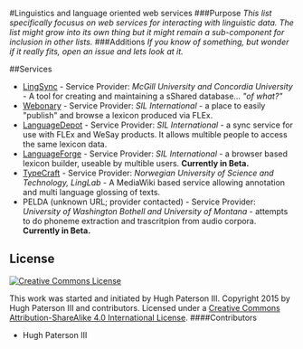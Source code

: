 #Linguistics and language oriented web services
###Purpose
_This list specifically focusus on web services for interacting with linguistic data. The list might grow into its own thing but it might remain a sub-component for inclusion in other lists._
###Additions
_If you know of something, but wonder if it really fits, open an issue and lets look at it._

##Services
* [LingSync](https://www.lingsync.org/) - Service Provider: _McGill University and Concordia University_ - A tool for creating and maintaining a sShared database... _"of what?"_
* [Webonary](http://www.webonary.org/) - Service Provider: _SIL International_ - a place to easily "publish" and browse a lexicon produced via FLEx.
* [LanguageDepot](http://public.languagedepot.org/) - Service Provider: _SIL International_ - a sync service for use with FLEx and WeSay products. It allows multible people to access the same lexicon data.
* [LanguageForge](https://languageforge.org/) - Service Provider: _SIL International_ - a browser based lexicon builder, useable by multible users. **Currently in Beta.**
* [TypeCraft](http://typecraft.org/tc2wiki/Main_Page) - Service Provider: _Norwegian University of Science and Technology, LingLab_ - A MediaWiki based service allowing annotation and multi language glossing of texts.
* PELDA (unknown URL; provider contacted) - Service Provider: _University of Washington Bothell and University of Montana_ - attempts to do phoneme extraction and trascritpion from audio corpora. **Currently in Beta.**


## License
[![Creative Commons License](https://i.creativecommons.org/l/by-sa/4.0/88x31.png)](http://creativecommons.org/licenses/by-nc-sa/4.0/)

This work was started and initiated by Hugh Paterson III. Copyright 2015 by Hugh Paterson III and contributors. Licensed under a [Creative Commons Attribution-ShareAlike 4.0 International License](http://creativecommons.org/licenses/by-sa/4.0/).
####Contributors
* Hugh Paterson III
